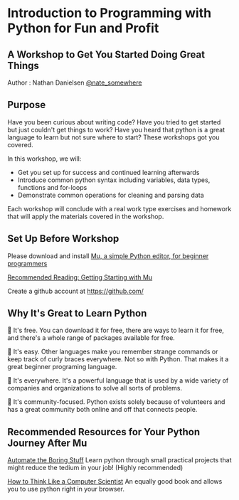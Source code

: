 # Introduction to Programming with Python for Fun and Profit
## A Workshop to Get You Started Doing Great Things

Author : Nathan Danielsen [@nate_somewhere](https://twitter.com/nate_somewhere)

## Purpose

Have you been curious about writing code? Have you tried to get started but just couldn't get things to work? Have you heard that python is a great language to learn but not sure where to start? These workshops got you covered.  

In this workshop, we will:
- Get you set up for success and continued learning afterwards
- Introduce common python syntax including variables, data types, functions and for-loops
- Demonstrate common operations for cleaning and parsing data

Each workshop will conclude with a real work type exercises and homework that will apply the materials covered in the workshop.


## Set Up Before Workshop

Please download and install [Mu, a simple Python editor, for beginner programmers](https://codewith.mu/)

[Recommended Reading: Getting Starting with Mu](https://codewith.mu/en/tutorials/1.0/start)

Create a github account at https://github.com/



## Why It's Great to Learn Python

:snake: It's free. You can download it for free, there are ways to learn it for free, and there's a whole range of packages available for free.

:snake: It's easy. Other languages make you remember strange commands or keep track of curly braces everywhere. Not so with Python. That makes it a great beginner programing language.

:snake: It's everywhere. It's a powerful language that is used by a wide variety of companies and organizations to solve all sorts of problems.

:snake: It's community-focused. Python exists solely because of volunteers and has a great community both online and off that connects people.

## Recommended Resources for Your Python Journey After Mu

[Automate the Boring Stuff](https://automatetheboringstuff.com/)
Learn python through small practical projects that might reduce the tedium in your job! (Highly recommended)

[How to Think Like a Computer Scientist](http://interactivepython.org/runestone/static/thinkcspy/index.html)
An equally good book and allows you to use python right in your browser.
